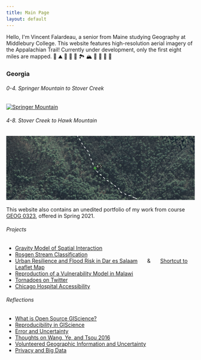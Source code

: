 ```yaml
---
title: Main Page
layout: default
---
```


Hello, I'm Vincent Falardeau, a senior from Maine studying Geography at Middlebury College. This website features high-resolution aerial imagery of the Appalachian Trail! Currently under development, only the first eight miles are mapped. 🥾 ⛰️ 🌲 🌄 💚 🏞️ 🏔️ 🌳 🍄 🍃 💚

### Georgia

###### 0-4. Springer Mountain to Stover Creek
[![Springer Mountain](/trail/springer.png)](trail/trailmaps.html)

###### 4-8. Stover Creek to Hawk Mountain
[![Stover Creek](/trail/stover.png)](trail/trailmaps2.html)

This website also contains an unedited portfolio of my work from course [GEOG 0323](https://gis4dev.github.io), offered in Spring 2021.

###### Projects
 - [Gravity Model of Spatial Interaction](gravity/gravity.md)
 - [Rosgen Stream Classification](rosgen/rosgen.md)
 - [Urban Resilience and Flood Risk in Dar es Salaam](resilience/resilience.md)
 &ensp; &ensp; & &ensp; &ensp; [Shortcut to Leaflet Map](resilience/assets/index.html)
 - [Reproduction of a Vulnerability Model in Malawi](malawi/RP-Malcomb-Report.md)
 - [Tornadoes on Twitter](tornadoes/tornado_report.md)
 - [Chicago Hospital Accessibility](illinois/illinois.md)

###### Reflections
 - [What is Open Source GIScience?](reflections/open-source.md)
 - [Reproducibility in GIScience](reflections/reproducibility.md)
 - [Error and Uncertainty](reflections/uncertainty.md)
 - [Thoughts on Wang, Ye, and Tsou 2016](reflections/WangYeTsou.md)
 - [Volunteered Geographic Information and Uncertainty](reflections/vgi.md)
 - [Privacy and Big Data](reflections/privacy.md)
